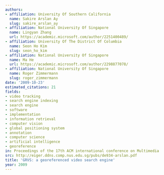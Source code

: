```yaml
---
authors:
- affiliation: University Of Southern California
  name: Sakire Arslan Ay
  slug: sakire_arslan_ay
- affiliation: National University Of Singapore
  name: Lingyan Zhang
  url: https://academic.microsoft.com/author/2251400489/
- affiliation: University Of The District Of Columbia
  name: Seon Ho Kim
  slug: seon_ho_kim
- affiliation: National University Of Singapore
  name: Ma He
  url: https://academic.microsoft.com/author/2298877078/
- affiliation: National University Of Singapore
  name: Roger Zimmermann
  slug: roger_zimmermann
date: '2009-10-23'
estimated_citations: 21
fields:
- video tracking
- search engine indexing
- search engine
- software
- implementation
- information retrieval
- computer vision
- global positioning system
- annotation
- computer science
- artificial intelligence
- georeference
in: Proceedings of the 17th ACM international conference on Multimedia
src: http://eiger.ddns.comp.nus.edu.sg/pubs/de934-arslan.pdf
title: 'GRVS: a georeferenced video search engine'
year: 2009
---
```

